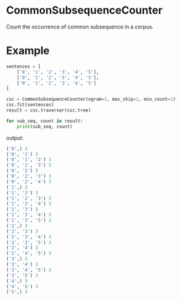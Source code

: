 # CommonSubsequenceCounter
Count the occurrence of common subsequence in a corpus.

# Example
```python
sentences = [
    ['0', '1', '2', '3', '4', '5'],
    ['0', '1', '2', '3', '4', '5'],
    ['0', '1', '2', '3', '4', '5']
]

csc = CommonSubsequenceCounter(ngram=3, max_skip=2, min_count=1)
csc.fit(sentences)
result = csc.traverser(csc.tree)

for sub_seq, count in result:
    print(sub_seq, count)

```
output:
```python
('0',) 3
('0', '1') 3
('0', '1', '2') 3
('0', '1', '3') 3
('0', '2') 3
('0', '2', '3') 3
('0', '2', '4') 3
('1',) 3
('1', '2') 3
('1', '2', '3') 3
('1', '2', '4') 3
('1', '3') 3
('1', '3', '4') 3
('1', '3', '5') 3
('2',) 3
('2', '3') 3
('2', '3', '4') 3
('2', '3', '5') 3
('2', '4') 3
('2', '4', '5') 3
('3',) 3
('3', '4') 3
('3', '4', '5') 3
('3', '5') 3
('4',) 3
('4', '5') 3
('5',) 3
```
